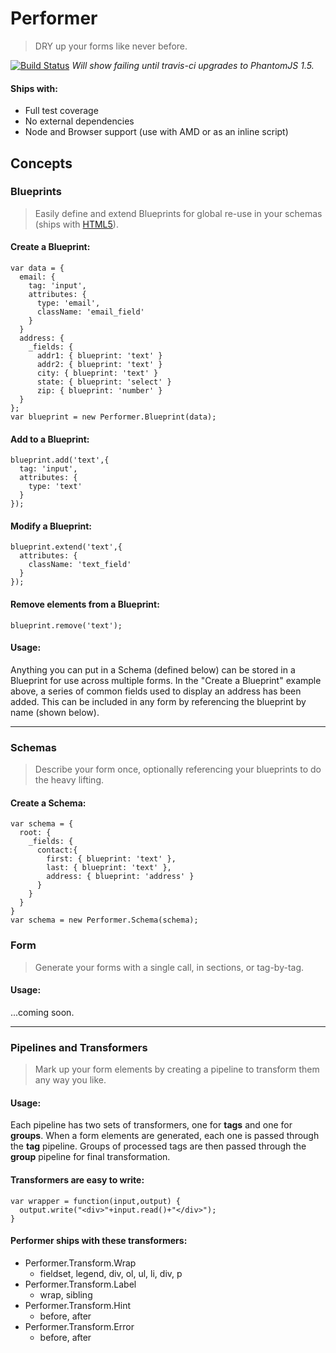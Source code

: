 # Performer
> DRY up your forms like never before.

[![Build Status](https://secure.travis-ci.org/tkellen/performer.png)](http://travis-ci.org/[tkellen]/[performer])
*Will show failing until travis-ci upgrades to PhantomJS 1.5.*

#### Ships with:
 - Full test coverage
 - No external dependencies
 - Node and Browser support (use with AMD or as an inline script)

## Concepts

### Blueprints
> Easily define and extend Blueprints for global re-use in your schemas (ships with [HTML5](https://github.com/tkellen/performer/blob/master/lib/performer/blueprints/html5.js)).

#### Create a Blueprint:
```
var data = {
  email: {
    tag: 'input',
    attributes: {
      type: 'email',
      className: 'email_field'
    }
  }
  address: {
    _fields: {
      addr1: { blueprint: 'text' }
      addr2: { blueprint: 'text' }
      city: { blueprint: 'text' }
      state: { blueprint: 'select' }
      zip: { blueprint: 'number' }
  }
};
var blueprint = new Performer.Blueprint(data);
````

#### Add to a Blueprint:
```
blueprint.add('text',{
  tag: 'input',
  attributes: {
    type: 'text'
  }
});
```

#### Modify a Blueprint:
```
blueprint.extend('text',{
  attributes: {
    className: 'text_field'
  }
});
```

#### Remove elements from a Blueprint:
```
blueprint.remove('text');
```

#### Usage:

Anything you can put in a Schema (defined below) can be stored in a Blueprint for use across multiple forms.  In the "Create a Blueprint" example above, a series of common fields used to display an address has been added.  This can be included in any form by referencing the blueprint by name (shown below).

---

### Schemas
> Describe your form once, optionally referencing your blueprints to do the heavy lifting.

#### Create a Schema:
```
var schema = {
  root: {
    _fields: {
      contact:{
        first: { blueprint: 'text' },
        last: { blueprint: 'text' },
        address: { blueprint: 'address' }
      }
    }
  }
}
var schema = new Performer.Schema(schema);
```

### Form
> Generate your forms with a single call, in sections, or tag-by-tag.

#### Usage:

...coming soon.

---

### Pipelines and Transformers
> Mark up your form elements by creating a pipeline to transform them any way you like.

#### Usage:

Each pipeline has two sets of transformers, one for **tags** and one for **groups**.  When a form elements are generated, each one is passed through the **tag** pipeline.  Groups of processed tags are then passed through the **group** pipeline for final transformation.

#### Transformers are easy to write:

```
var wrapper = function(input,output) {
  output.write("<div>"+input.read()+"</div>");
}
```

#### Performer ships with these transformers:

  * Performer.Transform.Wrap
    - fieldset, legend, div, ol, ul, li, div, p
  * Performer.Transform.Label
    - wrap, sibling
  * Performer.Transform.Hint
    - before, after
  * Performer.Transform.Error
    - before, after

